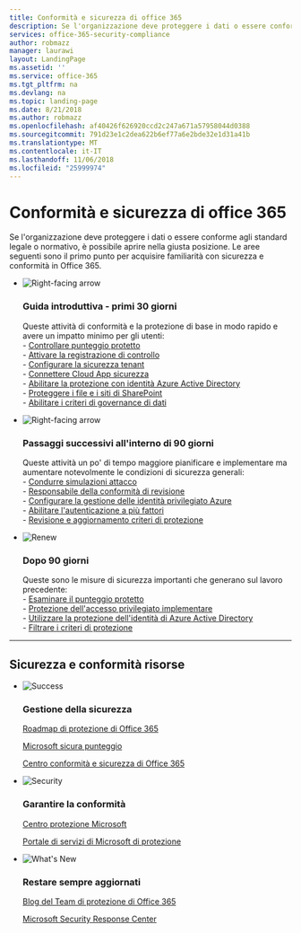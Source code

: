 ```yaml
---
title: Conformità e sicurezza di office 365
description: Se l'organizzazione deve proteggere i dati o essere conforme agli standard legale o normativo, è possibile aprire nella giusta posizione. Di seguito sono contenute informazioni sicurezza e conformità in Office 365
services: office-365-security-compliance
author: robmazz
manager: laurawi
layout: LandingPage
ms.assetid: ''
ms.service: office-365
ms.tgt_pltfrm: na
ms.devlang: na
ms.topic: landing-page
ms.date: 8/21/2018
ms.author: robmazz
ms.openlocfilehash: af40426f626920ccd2c247a671a57958044d0388
ms.sourcegitcommit: 791d23e1c2dea622b6ef77a6e2bde32e1d31a41b
ms.translationtype: MT
ms.contentlocale: it-IT
ms.lasthandoff: 11/06/2018
ms.locfileid: "25999974"
---
```

# <a name="office-365-security-and-compliance"></a>Conformità e sicurezza di office 365

Se l'organizzazione deve proteggere i dati o essere conforme agli standard legale o normativo, è possibile aprire nella giusta posizione. Le aree seguenti sono il primo punto per acquisire familiarità con sicurezza e conformità in Office 365.

<ul class="cardsF panelContent">
    <li>
        <div class="cardSize">
            <div class="cardPadding">
                <div class="card">
                    <div class="cardImageOuter">
                        <div class="cardImage">
                            <img src="https://docs.microsoft.com/office/media/icons/caret-right-blue.svg" alt="Right-facing arrow" />
                        </div>
                    </div>
                    <div class="cardText">
                        <h3>Guida introduttiva - primi 30 giorni</h3>
                <p>Queste attività di conformità e la protezione di base in modo rapido e avere un impatto minimo per gli utenti: <br> - <a href="office-365-secure-score.md" target="_blank">Controllare punteggio protetto</a> <br> - <a href="search-the-audit-log-in-security-and-compliance.md">Attivare la registrazione di controllo</a> <br> - <a href="tenant-wide-setup-for-increased-security.md">Configurare la sicurezza tenant</a> <br> - <a href="https://docs.microsoft.com/cloud-app-security/connect-office-365-to-microsoft-cloud-app-security">Connettere Cloud App sicurezza</a> <br> - <a href="https://docs.microsoft.com/azure/active-directory/active-directory-identityprotection-enable">Abilitare la protezione con identità Azure Active Directory</a> <br> - <a href="https://docs.microsoft.com/office365/enterprise/secure-sharepoint-online-sites-and-files">Proteggere i file e i siti di SharePoint</a> <br> - <a href="configure-supervision-policies.md">Abilitare i criteri di governance di dati</a> </p>
                    </div>
                </div>
            </div>
        </div>
    </li>
    <li>
        <div class="cardSize">
            <div class="cardPadding">
                <div class="card">
                    <div class="cardImageOuter">
                        <div class="cardImage">
                            <img src="https://docs.microsoft.com/office/media/icons/caret-right-blue.svg" alt="Right-facing arrow" />
                        </div>
                    </div>
                    <div class="cardText">
                        <h3>Passaggi successivi all'interno di 90 giorni</h3>
                        <p>Queste attività un po' di tempo maggiore pianificare e implementare ma aumentare notevolmente le condizioni di sicurezza generali: <br> - <a href="attack-simulator.md">Condurre simulazioni attacco</a> <br> - <a href="meet-data-protection-and-regulatory-reqs-using-microsoft-cloud.md">Responsabile della conformità di revisione</a> <br> - <a href="https://docs.microsoft.com/azure/active-directory/privileged-identity-management/pim-configure">Configurare la gestione delle identità privilegiato Azure</a> <br> - <a href="https://docs.microsoft.com/azure/active-directory/authentication/concept-mfa-howitworks">Abilitare l'autenticazione a più fattori</a> <br> - <a href="protect-against-threats.md">Revisione e aggiornamento criteri di protezione</a> </p>
                    </div>
                </div>
            </div>
        </div>
    </li>
    <li>
        <div class="cardSize">
            <div class="cardPadding">
                <div class="card">
                    <div class="cardImageOuter">
                        <div class="cardImage">
                            <img src="https://docs.microsoft.com/office/media/icons/renew.svg" alt="Renew" />
                        </div>
                    </div>
                    <div class="cardText">
                        <h3>Dopo 90 giorni</h3>
                        <p>Queste sono le misure di sicurezza importanti che generano sul lavoro precedente:<br>
                        - <a href="https://securescore.office.com" target="_blank">Esaminare il punteggio protetto</a><br>
                        - <a href="https://docs.microsoft.com/windows-server/identity/securing-privileged-access/securing-privileged-access">Protezione dell'accesso privilegiato implementare</a><br>
                        - <a href="https://docs.microsoft.com/azure/active-directory/active-directory-identityprotection">Utilizzare la protezione dell'identità di Azure Active Directory</a><br>
                        - <a href="protect-against-threats.md">Filtrare i criteri di protezione</a><br></p>
                    </div>
                </div>
            </div>
        </div>
    </li>
</ul>

<hr>
<h2>Sicurezza e conformità risorse</h2>

<ul class="panelContent cardsF">
    <li>
        <div class="cardSize">
            <div class="cardPadding">
                <div class="card">
                    <div class="cardImageOuter">
                        <div class="cardImage">
                            <img src="https://docs.microsoft.com/office/media/icons/success-blue.svg" alt="Success" data-linktype="external">
                        </div>
                    </div>
                    <div class="cardText">
                        <h3>Gestione della sicurezza</h3>
                        <p><a href="security-roadmap.md">Roadmap di protezione di Office 365</a></p>
                        <p><a href="https://securescore.microsoft.com" target="_blank">Microsoft sicura punteggio</a></p>
                        <p><a href="https://protection.office.com" target="_blank">Centro conformità e sicurezza di Office 365</a></p>
                    </div>
                </div>
            </div>
        </div>
    </li>
    <li>
        <div class="cardSize">
            <div class="cardPadding">
                <div class="card">
                    <div class="cardImageOuter">
                        <div class="cardImage">
                            <img src="https://docs.microsoft.com/office/media/icons/security-blue.svg" alt="Security" data-linktype="external">
                        </div>
                    </div>
                    <div class="cardText">
                        <h3>Garantire la conformità</h3>
                        <p><a href="https://www.microsoft.com/trustcenter" target="_blank">Centro protezione Microsoft</a></p>
                        <p><a href="https://servicetrust.microsoft.com" target="_blank">Portale di servizi di Microsoft di protezione</a></p>
                    </div>
                </div>
            </div>
        </div>
    </li>
    <li>
        <div class="cardSize">
            <div class="cardPadding">
                <div class="card">
                    <div class="cardImageOuter">
                        <div class="cardImage">
                            <img src="https://docs.microsoft.com/office/media/icons/whats-new-megaphone-blue.svg" alt="What's New" data-linktype="external">
                        </div>
                    </div>
                    <div class="cardText">
                        <h3>Restare sempre aggiornati</h3>
                        <p><a href="https://blogs.technet.microsoft.com/office365security" target="_blank">Blog del Team di protezione di Office 365</a></p>
                        <p><a href="https://www.microsoft.com/msrc" target="_blank">Microsoft Security Response Center</a></p>
                    </div>
                </div>
            </div>
        </div>
    </li>
</ul>